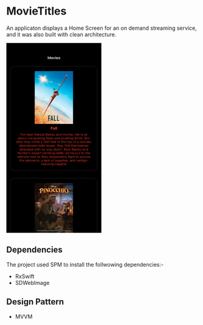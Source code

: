 # MovieTitles
An applicaton displays a Home Screen for an on demand streaming service, and it was also built with clean architecture.

<img src="https://github.com/Abdullah8888/MovieTitles/blob/main/MovieTitle/Resources/sample_image.png" alt="drawing" style="width:250px;height:500px;"/>

## Dependencies
The project used SPM to install the follwowing dependencies:-
- RxSwift
- SDWebImage

## Design Pattern
- MVVM
